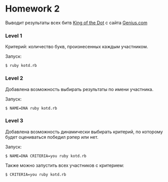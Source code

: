 Homework 2
==========
Выводит результаты всех битв [King of the Dot](https://www.youtube.com/user/KingOfTheDot) с сайта [Genius.com](https://genius.com/artists/King-of-the-dot)


### Level 1

Критерий: количество букв, произнесенных каждым участником.

Запуск:
```
$ ruby kotd.rb
```

### Level 2

Добавлена возможность выбирать результаты по имени участника.

Запуск:
```
$ NAME=DNA ruby kotd.rb
```


### Level 3

Добавлена возможность динамически выбирать критерий, по которому будет оцениваться победил рэпер или нет.

Запуск:
```
$ NAME=DNA CRITERIA=you ruby kotd.rb
```

Также можно запустить всех участников с критерием:
```
$ CRITERIA=you ruby kotd.rb
```
